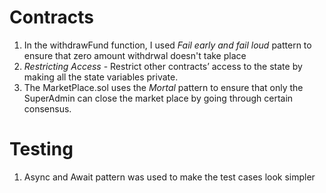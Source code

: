 # Contracts
1. In the withdrawFund function, I used *Fail early and fail loud* pattern to ensure that zero amount withdrwal doesn't take place
2. *Restricting Access* - Restrict other contracts’ access to the state by making all the state variables private. 
3. The MarketPlace.sol uses the *Mortal* pattern to ensure that only the SuperAdmin can close the market place by going through certain consensus. 


# Testing 
1. Async and Await pattern was used to make the test cases look simpler
